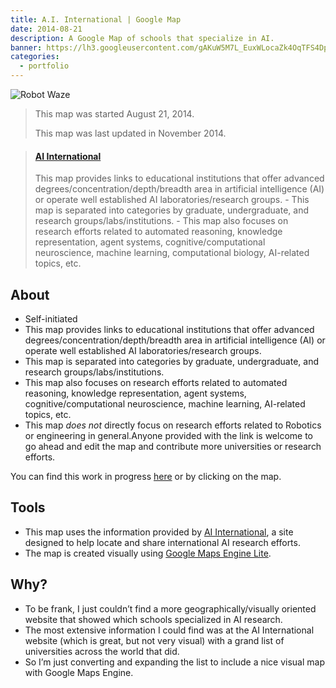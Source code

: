 ```yaml
---
title: A.I. International | Google Map
date: 2014-08-21
description: A Google Map of schools that specialize in AI.
banner: https://lh3.googleusercontent.com/gAKuW5M7L_EuxWLocaZk4OqTFS4DpGJBtlxXNhlIOV1Xo3bPcbYh8ia0Ym3dCv83PcGvJZWBKBjDhgOWaScGV-UTaVHVrZU5i2v4auu_R7id1PXMwfvuLwsYEAb6HahF4Lk6Uh1iq80X7pvwWX106CYj32wDYXRTG8R5kw7Bx6jHJVuKO_mKAXq_tkhL37de7EABPR4zInb7rsSdG0ht8pXpqW5bzpZ05HpLN_FpW8vCQK5HAm-v8NUVmQ5Y0eMwsSJyDmxw-ivz9xeIOTOkHwHU3_21HcG6BxcrDgJZVAuQEb7RQ8itET1ZBOvz12A62wmXbmZaKJyAKNe5F1A0an-OB0Vx7H0b4kJiq60Mc4_qTJNITO_C7SyvSVY6PltYMq2LkDjAa9hur_JTxyXuJtIiftdVit6r56uEhRhQ7ATa1jsxydhLGqifeBnfVC3_nkCyb7R4nbCKv7q_2IJ0dM_CBJditNpWT6w6aVvbgPnt4azXTfOl6k8AuF7PdmTkVR7SKZimAf0NqPqh8UDY0hL2DGw6WMAoT8AtH_ROptu8syi06VbTVudGL6K6WCsKbsUercgQCI1o7z7yZzao_pWn5BlE-3_TYRlxGlWta9XjfzI_Dc4KERE1A28AHvlK=w413-h220-no
categories:
  - portfolio
---
```


![Robot Waze](https://fvcproductions.files.wordpress.com/2014/09/robot-waze.png)

> This map was started August 21, 2014.
>
> This map was last updated in November 2014.

<blockquote class="embedly-card"><h4><a href="https://www.google.com/maps/d/embed?mid=zIblKEWM9BnY.kacxPZLKVHyE&w=640&h=480">AI International</a></h4><p>This map provides links to educational institutions that offer advanced degrees/concentration/depth/breadth area in artificial intelligence (AI) or operate well established AI laboratories/research groups. - This map is separated into categories by graduate, undergraduate, and research groups/labs/institutions. - This map also focuses on research efforts related to automated reasoning, knowledge representation, agent systems, cognitive/computational neuroscience, machine learning, computational biology, AI-related topics, etc.</p></blockquote>
<script async src="//cdn.embedly.com/widgets/platform.js" charset="UTF-8"></script>

## About

- Self-initiated
- This map provides links to educational institutions that offer advanced degrees/concentration/depth/breadth area in artificial intelligence (AI) or operate well established AI laboratories/research groups.
- This map is separated into categories by graduate, undergraduate, and research groups/labs/institutions.
- This map also focuses on research efforts related to automated reasoning, knowledge representation, agent systems, cognitive/computational neuroscience, machine learning, AI-related topics, etc.
- This map _does not_ directly focus on research efforts related to Robotics or engineering in general.Anyone provided with the link is welcome to go ahead and edit the map and contribute more universities or research efforts.

You can find this work in progress [here](https://mapsengine.google.com/map/edit?mid=zIblKEWM9BnY.kacxPZLKVHyE 'AI International Map') or by clicking on the map.

## Tools

- This map uses the information provided by [AI International](https://www.aiinternational.org/universities.html), a site designed to help locate and share international AI research efforts.
- The map is created visually using [Google Maps Engine Lite](https://www.google.com/enterprise/mapsearth/products/mapsengine.html).

## Why?

- To be frank, I just couldn’t find a more geographically/visually oriented website that showed which schools specialized in AI research.
- The most extensive information I could find was at the AI International website (which is great, but not very visual) with a grand list of universities across the world that did.
- So I’m just converting and expanding the list to include a nice visual map with Google Maps Engine.
